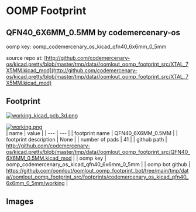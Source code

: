 # OOMP Footprint  
## QFN40_6X6MM_0.5MM  by codemercenary-os  
  
oomp key: oomp_codemercenary_os_kicad_qfn40_6x6mm_0_5mm  
  
source repo at: [http://github.com/codemercenary-os/kicad.pretty/blob/master/tmp/data//oomlout_oomp_footprint_src/XTAL_7X5MM.kicad_mod](http://github.com/codemercenary-os/kicad.pretty/blob/master/tmp/data//oomlout_oomp_footprint_src/XTAL_7X5MM.kicad_mod)  
## Footprint  
  
[![working_kicad_pcb_3d.png](working_kicad_pcb_3d_600.png)](working_kicad_pcb_3d.png)  
  
[![working.png](working_600.png)](working.png)  
| name | value | 
| --- | --- | 
| footprint name | QFN40_6X6MM_0.5MM | 
| footprint description | None | 
| number of pads | 41 | 
| github path | http://github.com/codemercenary-os/kicad.pretty/blob/master/tmp/data//oomlout_oomp_footprint_src/QFN40_6X6MM_0.5MM.kicad_mod | 
| oomp key | oomp_codemercenary_os_kicad_qfn40_6x6mm_0_5mm | 
| oomp bot github | https://github.com/oomlout/oomlout_oomp_footprint_bot/tree/main/tmp/data//oomlout_oomp_footprint_src/footprints/codemercenary_os_kicad_qfn40_6x6mm_0_5mm/working | 
## Images  
